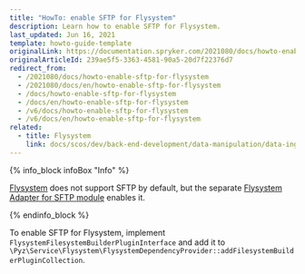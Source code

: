 ```yaml
---
title: "HowTo: enable SFTP for Flysystem"
description: Learn how to enable SFTP for Flysystem.
last_updated: Jun 16, 2021
template: howto-guide-template
originalLink: https://documentation.spryker.com/2021080/docs/howto-enable-sftp-for-flysystem
originalArticleId: 239ae5f5-3363-4581-90a5-20d7f22376d7
redirect_from:
  - /2021080/docs/howto-enable-sftp-for-flysystem
  - /2021080/docs/en/howto-enable-sftp-for-flysystem
  - /docs/howto-enable-sftp-for-flysystem
  - /docs/en/howto-enable-sftp-for-flysystem
  - /v6/docs/howto-enable-sftp-for-flysystem
  - /v6/docs/en/howto-enable-sftp-for-flysystem
related:
  - title: Flysystem
    link: docs/scos/dev/back-end-development/data-manipulation/data-ingestion/structural-preparations/flysystem.html
---
```


{% info_block infoBox "Info" %}

[Flysystem](/docs/scos/dev/back-end-development/data-manipulation/data-ingestion/structural-preparations/flysystem.html) does not support SFTP by default, but the separate [Flysystem Adapter for SFTP module](https://github.com/thephpleague/flysystem-sftp) enables it.

{% endinfo_block %}

To enable SFTP for Flysystem, implement `FlysystemFilesystemBuilderPluginInterface` and add it to `\Pyz\Service\Flysystem\FlysystemDependencyProvider::addFilesystemBuilderPluginCollection`.

